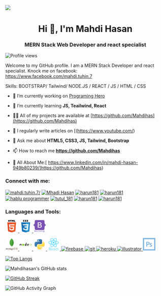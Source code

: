 ![](https://media-exp1.licdn.com/dms/image/C5616AQHnRGI2l7GNdA/profile-displaybackgroundimage-shrink_350_1400/0/1659195853496?e=1664409600&v=beta&t=da-02CSL47pEcFIP9jsC0hPXuMqQdDO6jqkG4ONSMkw)


<h1 align="center">Hi 👋, I'm Mahdi Hasan</h1>
<h3 align="center">MERN Stack Web Developer and react specialist</h3>

![Profile views](https://gpvc.arturio.dev/mahdihas) 

Welcome to my GitHub profile. I am a MERN Stack Developer and react specialist. 
Knock me on facebook: https://www.facebook.com/mahdi.tuhin.7

Skills: BOOTSTRAP/ Tailwind/ NODE.JS / REACT / JS / HTML / CSS
 

- 🔭 I’m currently working on [Programing Hero](https://www.programming-hero.com/)

- 🌱 I’m currently learning **JS, Teailwind, React**

- 👨‍💻 All of my projects are available at [https://github.com/Mahdihas](https://github.com/Mahdihas)

- 📝 I regularly write articles on [(https://www.youtube.com/)

- 💬 Ask me about **HTML5, CSS3, JS, Tailwind, Bootstrap**

- 📫 How to reach me **https://github.com/Mahdihas**

- 📄 All About Me:[ https://www.linkedin.com/in/mahdi-hasan-949b80239/]https://github.com/Mahdihas)

<h3 align="left">Connect with me:</h3>
<p align="left">
<a href="https://fb.com/mahdi.tuhin.7/" target="blank"><img align="center" src="https://raw.githubusercontent.com/rahuldkjain/github-profile-readme-generator/master/src/images/icons/Social/facebook.svg" alt="mahdi.tuhin.7/" height="30" width="40" /></a>
<a href="https://twitter.com/MoktoAlo" target="blank"><img align="center" src="https://raw.githubusercontent.com/rahuldkjain/github-profile-readme-generator/master/src/images/icons/Social/twitter.svg" alt="Mhadi Hasan" height="30" width="40" /></a>
<a href="https://linkedin.com/in/harun181" target="blank"><img align="center" src="https://raw.githubusercontent.com/rahuldkjain/github-profile-readme-generator/master/src/images/icons/Social/linked-in-alt.svg" alt="harun181" height="30" width="40" /></a>
<a href="https://codepen.io/harun181" target="blank"><img align="center" src="https://raw.githubusercontent.com/rahuldkjain/github-profile-readme-generator/master/src/images/icons/Social/codepen.svg" alt="harun181" height="30" width="40" /></a>
<a href="https://www.youtube.com/c/hablu programmer" target="blank"><img align="center" src="https://raw.githubusercontent.com/rahuldkjain/github-profile-readme-generator/master/src/images/icons/Social/youtube.svg" alt="hablu programmer" height="30" width="40" /></a>
<a href="https://instagram.com/tutul_181" target="blank"><img align="center" src="https://raw.githubusercontent.com/rahuldkjain/github-profile-readme-generator/master/src/images/icons/Social/instagram.svg" alt="tutul_181" height="30" width="40" /></a>
<a href="https://dribbble.com/harun181" target="blank"><img align="center" src="https://raw.githubusercontent.com/rahuldkjain/github-profile-readme-generator/master/src/images/icons/Social/dribbble.svg" alt="harun181" height="30" width="40" /></a>
<a href="https://www.behance.net/harun181" target="blank"><img align="center" src="https://raw.githubusercontent.com/rahuldkjain/github-profile-readme-generator/master/src/images/icons/Social/behance.svg" alt="harun181" height="30" width="40" /></a>
</p>

<h3 align="left">Languages and Tools:</h3>
<p align="left"> 
<a href="https://www.w3.org/html/" target="_blank"> <img src="https://raw.githubusercontent.com/devicons/devicon/master/icons/html5/html5-original-wordmark.svg" alt="html5" width="40" height="40"/> </a> 
<a href="https://www.w3schools.com/css/" target="_blank"> <img src="https://raw.githubusercontent.com/devicons/devicon/master/icons/css3/css3-original-wordmark.svg" alt="css3" width="40" height="40"/> </a>
<a href="https://getbootstrap.com" target="_blank"> <img src="https://raw.githubusercontent.com/devicons/devicon/master/icons/bootstrap/bootstrap-plain-wordmark.svg" alt="bootstrap" width="40" height="40"/> </a> 

<a href="https://www.mongodb.com/" target="_blank"> <img src="https://raw.githubusercontent.com/devicons/devicon/master/icons/mongodb/mongodb-original-wordmark.svg" alt="mongodb" width="40" height="40"/> </a> 
<a href="https://nodejs.org" target="_blank"> <img src="https://raw.githubusercontent.com/devicons/devicon/master/icons/nodejs/nodejs-original-wordmark.svg" alt="nodejs" width="40" height="40"/> </a>
<a href="https://www.python.org" target="_blank"> <img src="https://raw.githubusercontent.com/devicons/devicon/master/icons/python/python-original.svg" alt="python" width="40" height="40"/> </a> 
<a href="https://reactjs.org/" target="_blank"> <img src="https://raw.githubusercontent.com/devicons/devicon/master/icons/react/react-original-wordmark.svg" alt="react" width="40" height="40"/> </a> 
<a href="https://firebase.google.com/" target="_blank"> <img src="https://www.vectorlogo.zone/logos/firebase/firebase-icon.svg" alt="firebase" width="40" height="40"/> </a> 
<a href="https://git-scm.com/" target="_blank"> <img src="https://www.vectorlogo.zone/logos/git-scm/git-scm-icon.svg" alt="git" width="40" height="40"/> </a> 
<a href="https://heroku.com" target="_blank"> <img src="https://www.vectorlogo.zone/logos/heroku/heroku-icon.svg" alt="heroku" width="40" height="40"/> </a> 
<a href="https://www.adobe.com/in/products/illustrator.html" target="_blank"> <img src="https://www.vectorlogo.zone/logos/adobe_illustrator/adobe_illustrator-icon.svg" alt="illustrator" width="40" height="40"/> </a> 
<a href="https://www.photoshop.com/en" target="_blank"> <img src="https://raw.githubusercontent.com/devicons/devicon/master/icons/photoshop/photoshop-line.svg" alt="photoshop" width="40" height="40"/> </a> 
</p>

[![Top Langs](https://github-readme-stats.vercel.app/api/top-langs/?username=Mahdihas)](https://github.com/anuraghazra/github-readme-stats)

![Mahdihasan's GitHub stats](https://github-readme-stats.vercel.app/api?username=Mahdihas&theme=dark&show_icons=true)

[![GitHub Streak](https://github-readme-streak-stats.herokuapp.com?user=Mahdihas&theme=tokyonight&hide_border=true&border=DD2727&stroke=DD2727)](https://git.io/streak-stats)



![GitHub Activity Graph](https://activity-graph.herokuapp.com/graph?username=Mahdihas)  
